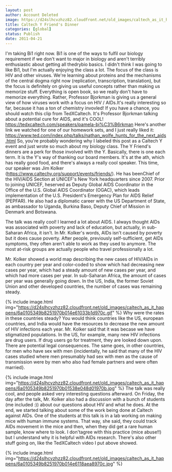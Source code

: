 ```yaml
---
layout: post
author: Account Deleted
image: https://d24slhcvzhzz82.cloudfront.net/old_images/caltech_as_it_happens/6a0105349b8251970b014e6118acdc970c.jpg
title: Caltech Y Friend's Dinner
categories: [global]
status: Publish
date: 2011-04-21
---
```


I'm taking Bi1 right now. Bi1 is one of the ways to fulfil our biology requirement if we don't want to major in biology and aren't terribly enthusiastic about getting all thedrybio basics. I didn't think I was going to like Bi1, but I'm actually enjoying the class a lot. The focus of the class is HIV and other viruses. We're learning about proteins and the mechanisms of the central dogma right now (replication, transcription, translation), but the focus is definitely on giving us useful concepts rather than making us memorize stuff. Everything is open book, so we really don't have to memorize everything. Rather, Professor Bjorkman is giving us a general view of how viruses work with a focus on HIV / AIDs.It's really interesting so far, because it has a ton of chemistry invovled!
If you have a chance, you should watch this clip from TedXCaltech. It's Professor Bjorkman talking about a potential cure for AIDS, and it's COOL!
<a href="https://tedxcaltech.com/speakers/pamela-bj%C3%B6rkman">https://tedxcaltech.com/speakers/pamela-bj%C3%B6rkman</a>
Here's another link we watched for one of our homework sets, and I just really liked it:
<a href="https://www.ted.com/index.php/talks/nathan_wolfe_hunts_for_the_next_aids.html">https://www.ted.com/index.php/talks/nathan_wolfe_hunts_for_the_next_aids.html</a>
So, you're probably wondering why I labeled this post as a Caltech Y event and just wrote so much about my biology class. The Y Friend's dinners are a perk for those involved with the Y. Basically, there is one each term. It is the Y's way of thanking our board members. It's at the ath, which has really good food, and there's always a really cool speaker. This time, our speaker was Jim Kolker (<a href="https://www.caltechy.org/support/events/friends/">https://www.caltechy.org/support/events/friends/</a>). He has beenChief of the HIV/AIDS Section at UNICEF's New York headquarters since 2007. Prior to joining UNICEF, heserved as Deputy Global AIDS Coordinator in the Office of the U.S. Global AIDS Coordinator (OGAC), which leads implementation of the U.S. President's Emergency Plan for AIDS Relief (PEPFAR). He also had a diplomatic career with the US Department of State, as ambassador to Uganda, Burkina Baso, Deputy Chief of Mission in Denmark and Botswana.

The talk was really cool! I learned a lot about AIDS. I always thought AIDs was associated with poverty and lack of education, but actually, in sub-Saharan Africa, it isn't. In Mr. Kolker's words, AIDs isn't caused by poverty but it does cause poverty. After people, previously self-sufficient, get AIDs symptoms, they often aren't able to work as they used to anymore. The most at-risk groups are actually people who travel professionally a lot.

Mr. Kolker showed a world map describing the new cases of HIV/AIDs in each country per year and color-coded to show which had decreasing new cases per year, which had a steady amount of new cases per year, and which had more cases per year. In sub-Saharan Africa, the amount of cases per year was generally going down. In the US, India, the former Soviet Union and other developed countries, the number of cases was remaining steady.


{% include image.html img="https://d24slhcvzhzz82.cloudfront.net/old_images/caltech_as_it_happens/6a0105349b8251970b014e61033b1d970c.gif" %}
Why were the rates in these countries steady? You would think countries like the US, european countries, and India would have the resources to decrease the new amount of HIV infections each year. Mr. Kolker said that it was becase we have stigmatized populations. In the US, for example, many new HIV infections are drug users. If drug users go for treatment, they are looked down upon. There are potential legal consequences. The same goes, in other countries, for men who have sex with men {incidentally, he said that many of the HIV cases studied where men presumably had sex with men as the cause of transmission were by men who also had female partners and were often married}.


{% include image.html img="https://d24slhcvzhzz82.cloudfront.net/old_images/caltech_as_it_happens/6a0105349b8251970b01538e048d01970b.jpg" %}
The talk was really cool, and people asked very interesting questions afterward. On Friday, the day after the talk, Mr. Kolker also had a discussion with a bunch of students (me included :)) about our questions about HIV and what he does. At the end, we started talking about some of the work being done at Caltech against AIDs. One of the students at this talk is in a lab working on making mice with human immune systems. That way, she said, they could track AIDs movement in the mice and then, when they did get a rare human sample, know where to look. I don'tagree with this practice (mice abuse!!) but I understand why it is helpful with AIDs research. There's also other stuff going on, like the TedXCaltech video I put above showed.


{% include image.html img="https://d24slhcvzhzz82.cloudfront.net/old_images/caltech_as_it_happens/6a0105349b8251970b014e6118aea8970c.jpg" %}
